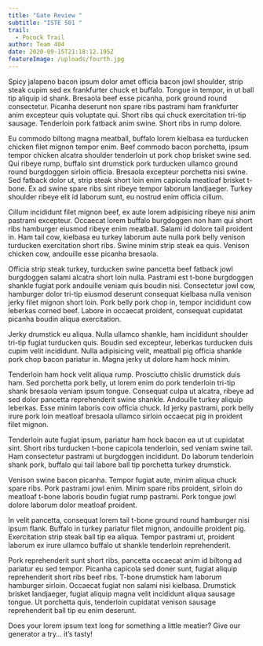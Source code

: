 ```yaml
---
title: "Gate Review "
subtitle: "ISTE 501 "
trail:
  - Pocock Trail
author: Team 404
date: 2020-09-15T21:18:12.195Z
featureImage: /uploads/fourth.jpg
---
```

Spicy jalapeno bacon ipsum dolor amet officia bacon jowl shoulder, strip steak cupim sed ex frankfurter chuck et buffalo. Tongue in tempor, in ut ball tip aliquip id shank. Bresaola beef esse picanha, pork ground round consectetur. Picanha deserunt non spare ribs pastrami ham frankfurter anim excepteur quis voluptate qui. Short ribs qui chuck exercitation tri-tip sausage. Tenderloin pork fatback anim swine. Short ribs in rump dolore.

Eu commodo biltong magna meatball, buffalo lorem kielbasa ea turducken chicken filet mignon tempor enim. Beef commodo bacon porchetta, ipsum tempor chicken alcatra shoulder tenderloin ut pork chop brisket swine sed. Qui ribeye rump, buffalo sint drumstick pork turducken ullamco ground round burgdoggen sirloin officia. Bresaola excepteur porchetta nisi swine. Sed fatback dolor ut, strip steak short loin enim capicola meatloaf brisket t-bone. Ex ad swine spare ribs sint ribeye tempor laborum landjaeger. Turkey shoulder ribeye elit id laborum sunt, eu nostrud enim officia cillum.

Cillum incididunt filet mignon beef, ex aute lorem adipisicing ribeye nisi anim pastrami excepteur. Occaecat lorem buffalo burgdoggen non ham qui short ribs hamburger eiusmod ribeye enim meatball. Salami id dolore tail proident in. Ham tail cow, kielbasa eu turkey laborum aute nulla pork belly venison turducken exercitation short ribs. Swine minim strip steak ea quis. Venison chicken cow, andouille esse picanha bresaola.

Officia strip steak turkey, turducken swine pancetta beef fatback jowl burgdoggen salami alcatra short loin nulla. Pastrami est t-bone burgdoggen shankle fugiat pork andouille veniam quis boudin nisi. Consectetur jowl cow, hamburger dolor tri-tip eiusmod deserunt consequat kielbasa nulla venison jerky filet mignon short loin. Pork belly pork chop in, tempor incididunt cow leberkas corned beef. Labore in occaecat proident, consequat cupidatat picanha boudin aliqua exercitation.

Jerky drumstick eu aliqua. Nulla ullamco shankle, ham incididunt shoulder tri-tip fugiat turducken quis. Boudin sed excepteur, leberkas turducken duis cupim velit incididunt. Nulla adipisicing velit, meatball pig officia shankle pork chop bacon pariatur in. Magna jerky ut dolore ham hock minim.

Tenderloin ham hock velit aliqua rump. Prosciutto chislic drumstick duis ham. Sed porchetta pork belly, ut lorem enim do pork tenderloin tri-tip shank bresaola veniam ipsum tongue. Consequat culpa ut alcatra, ribeye ad sed dolor pancetta reprehenderit swine shankle. Andouille turkey aliquip leberkas. Esse minim laboris cow officia chuck. Id jerky pastrami, pork belly irure pork loin meatloaf bresaola ullamco sirloin occaecat pig in proident filet mignon.

Tenderloin aute fugiat ipsum, pariatur ham hock bacon ea ut ut cupidatat sint. Short ribs turducken t-bone capicola tenderloin, sed veniam swine tail. Ham consectetur pastrami ut burgdoggen incididunt. Do laborum tenderloin shank pork, buffalo qui tail labore ball tip porchetta turkey drumstick.

Venison swine bacon picanha. Tempor fugiat aute, minim aliqua chuck spare ribs. Pork pastrami jowl enim. Minim spare ribs proident, sirloin do meatloaf t-bone laboris boudin fugiat rump pastrami. Pork tongue jowl dolore laborum dolor meatloaf proident.

In velit pancetta, consequat lorem tail t-bone ground round hamburger nisi ipsum flank. Buffalo in turkey pariatur filet mignon, andouille proident pig. Exercitation strip steak ball tip ea aliqua. Tempor pastrami ut, proident laborum ex irure ullamco buffalo ut shankle tenderloin reprehenderit.

Pork reprehenderit sunt short ribs, pancetta occaecat anim id biltong ad pariatur eu sed tempor. Picanha capicola sed doner sunt, fugiat aliquip reprehenderit short ribs beef ribs. T-bone drumstick ham laborum hamburger sirloin. Occaecat fugiat non salami nisi kielbasa. Drumstick brisket landjaeger, fugiat aliquip magna velit incididunt aliqua sausage tongue. Ut porchetta quis, tenderloin cupidatat venison sausage reprehenderit ball tip eu enim deserunt.

Does your lorem ipsum text long for something a little meatier? Give our generator a try… it’s tasty!
